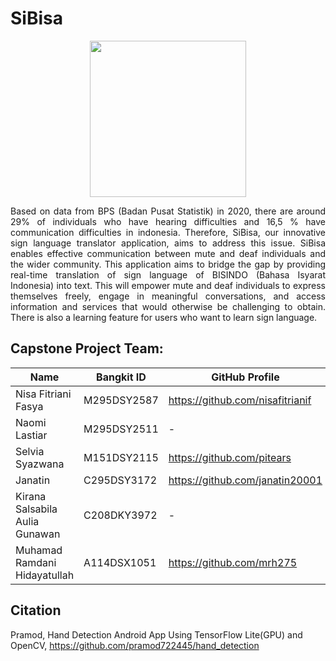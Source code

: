 # SiBisa
<p align="center">
  <img src="https://github.com/mrh275/SiBisa/assets/125880337/511528b7-caaf-418b-929d-986edefb3f44" width="250"/>
</p>

<p align="justify">
Based on data from BPS (Badan Pusat Statistik) in 2020, there are around 29% of individuals who have hearing difficulties and 16,5 %  have communication difficulties in indonesia. Therefore, SiBisa, our innovative sign language translator application, aims to address this issue. SiBisa enables effective communication between mute and deaf individuals and the wider community. This application aims to bridge the gap by providing real-time translation of sign language of  BISINDO (Bahasa Isyarat Indonesia) into text. This will empower mute and deaf individuals to express themselves freely, engage in meaningful conversations, and access information and services that would otherwise be challenging to obtain. There is also a learning feature for users who want to learn sign language.
</p>


## Capstone Project Team:
| Name  | Bangkit ID | GitHub Profile |
| ------------- | ------------- | ------------- |
| Nisa Fitriani Fasya | M295DSY2587   | https://github.com/nisafitrianif |
| Naomi Lastiar | M295DSY2511  | - |
| Selvia Syazwana | M151DSY2115  | https://github.com/pitears |
| Janatin | C295DSY3172  | https://github.com/janatin20001 |
| Kirana Salsabila Aulia Gunawan | C208DKY3972  | - |
| Muhamad Ramdani Hidayatullah | A114DSX1051 | https://github.com/mrh275 |

## Citation
Pramod, Hand Detection Android App Using TensorFlow Lite(GPU) and OpenCV, https://github.com/pramod722445/hand_detection
